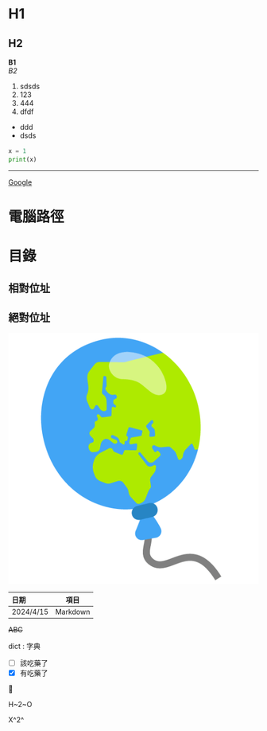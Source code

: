 # H1
## H2
**B1**
<br>*B2*
1. sdsds
2. 123
3. 444
4. dfdf


- ddd
- dsds

```python
x = 1
print(x)
```

---

[Google](https://www.google.com)

# 電腦路徑
# 目錄
## 相對位址
## 絕對位址

![a](./test_img/u1f30d_u1f388.png)<br>

| 日期| 項目 |
|:--- |:---: |
| 2024/4/15 | Markdown |

~~ABC~~

dict
: 字典

- [ ] 該吃藥了
- [x] 有吃藥了

🥹

H~2~O

X^2^

